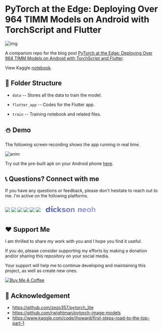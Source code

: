 # PyTorch at the Edge: Deploying Over 964 TIMM Models on Android with TorchScript and Flutter

![img](https://dicksonneoh.com/images/portfolio/pytorch_at_the_edge_timm_torchscript_flutter/post_image.gif)

A companion repo for the blog post [PyTorch at the Edge: Deploying Over 964 TIMM Models on Android with TorchScript and Flutter](https://dicksonneoh.com/portfolio/timm_torchscript_flutter/).

View Kaggle [notebook](https://www.kaggle.com/code/dnth90/timm-at-the-edge).

## 📂 Folder Structure

* `data` -- Stores all the data to train the model.

* `flutter_app` -- Codes for the Flutter app.

* `train` -- Training notebook and related files.

## ⛄ Demo
The following screen recording shows the app running in real time.

![anim](https://user-images.githubusercontent.com/6821286/217421782-af8222e1-a9f4-4526-8a5a-3ee595b4a2ac.gif)

Try out the pre-built apk on your Android phone [here](https://github.com/dnth/timm-flutter-pytorch-lite-blogpost/blob/main/app-release.apk?raw=true).

## 📞 Questions? Connect with me
If you have any questions or feedback, please don't hesitate to reach out to me.
I'm active on the following platforms.
<p align="left">
      <a href="https://www.linkedin.com/in/dickson-neoh/" target="blank"><img align="center"
            src="https://img.shields.io/badge/LinkedIn-0077B5?style=for-the-badge&logo=linkedin&logoColor=white" /></a>
      <a href="https://twitter.com/dicksonneoh7" target="blank"><img align="center"
            src="https://img.shields.io/badge/Twitter-1DA1F2?style=for-the-badge&logo=twitter&logoColor=white" /></a>
      <a href="https://github.com/dnth" target="blank"><img align="center"
            src="https://img.shields.io/badge/GitHub-100000?style=for-the-badge&logo=github&logoColor=white" /></a>
      <a href="https://www.youtube.com/channel/UCJckpaGYra_p9ixmEDvYARA" target="blank"><img align="center"
            src="https://img.shields.io/badge/YouTube-FF0000?style=for-the-badge&logo=youtube&logoColor=white" /></a>
      <a href="mailto:dickson.neoh@gmail.com" target="blank"><img align="center"
            src="https://img.shields.io/badge/Gmail-D14836?style=for-the-badge&logo=gmail&logoColor=white"/></a>
      <a href="https://medium.com/@dickson.neoh" target="blank"><img align="center"
            src="https://img.shields.io/badge/medium-%2312100E.svg?&style=for-the-badge&logo=medium&logoColor=white"/></a>
      <a href="https://dicksonneoh.com/" target="blank"><img align="center"
            src="https://raw.githubusercontent.com/dnth/dnth.github.io/main/static/images/site-navigation/logo_dn.png"
            alt="dnth" height="45" /></a>
</p>

## ❤️ Support Me
I am thrilled to share my work with you and I hope you find it useful. 

If you do, please consider supporting my efforts by making a donation and/or sharing this repository on your social media. 

Your support will help me to continue developing and maintaining this project, as well as create new ones.

<a href="https://www.buymeacoffee.com/dicksonneoh" target="_blank"><img src="https://cdn.buymeacoffee.com/buttons/v2/default-blue.png" alt="Buy Me A Coffee" style="height: 60px !important;width: 217px !important;" ></a>

## 🙏 Acknowledgement

+ https://github.com/zezo357/pytorch_lite
+ https://github.com/rwightman/pytorch-image-models
+ https://www.kaggle.com/code/jhoward/first-steps-road-to-the-top-part-1


